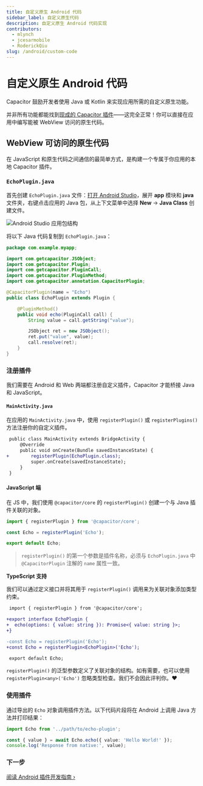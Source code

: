 ```yaml
---
title: 自定义原生 Android 代码
sidebar_label: 自定义原生代码
description: 自定义原生 Android 代码实现
contributors:
  - mlynch
  - jcesarmobile
  - RoderickQiu
slug: /android/custom-code
---
```


# 自定义原生 Android 代码

Capacitor 鼓励开发者使用 Java 或 Kotlin 来实现应用所需的自定义原生功能。

并非所有功能都能找到[现成的 Capacitor 插件](/plugins.mdx)——这完全正常！你可以直接在应用中编写能被 WebView 访问的原生代码。

## WebView 可访问的原生代码

在 JavaScript 和原生代码之间通信的最简单方式，是构建一个专属于你应用的本地 Capacitor 插件。

### `EchoPlugin.java`

首先创建 `EchoPlugin.java` 文件：[打开 Android Studio](/main/android/index.md#opening-the-android-project)，展开 **app** 模块和 **java** 文件夹，右键点击应用的 Java 包，从上下文菜单中选择 **New** -> **Java Class** 创建文件。

![Android Studio 应用包结构](/img/v6/docs/android/studio-app-package.png)

将以下 Java 代码复制到 `EchoPlugin.java`：

```java
package com.example.myapp;

import com.getcapacitor.JSObject;
import com.getcapacitor.Plugin;
import com.getcapacitor.PluginCall;
import com.getcapacitor.PluginMethod;
import com.getcapacitor.annotation.CapacitorPlugin;

@CapacitorPlugin(name = "Echo")
public class EchoPlugin extends Plugin {

    @PluginMethod()
    public void echo(PluginCall call) {
        String value = call.getString("value");

        JSObject ret = new JSObject();
        ret.put("value", value);
        call.resolve(ret);
    }
}
```

### 注册插件

我们需要在 Android 和 Web 两端都注册自定义插件，Capacitor 才能桥接 Java 和 JavaScript。

#### `MainActivity.java`

在应用的 `MainActivity.java` 中，使用 `registerPlugin()` 或 `registerPlugins()` 方法注册你的自定义插件。

```diff
 public class MainActivity extends BridgeActivity {
     @Override
     public void onCreate(Bundle savedInstanceState) {
+        registerPlugin(EchoPlugin.class);
         super.onCreate(savedInstanceState);
     }
 }
```

#### JavaScript 端

在 JS 中，我们使用 `@capacitor/core` 的 `registerPlugin()` 创建一个与 Java 插件关联的对象。

```typescript
import { registerPlugin } from '@capacitor/core';

const Echo = registerPlugin('Echo');

export default Echo;
```

> `registerPlugin()` 的第一个参数是插件名称，必须与 `EchoPlugin.java` 中 `@CapacitorPlugin` 注解的 `name` 属性一致。

**TypeScript 支持**

我们可以通过定义接口并将其用于 `registerPlugin()` 调用来为关联对象添加类型约束。

```diff
 import { registerPlugin } from '@capacitor/core';

+export interface EchoPlugin {
+  echo(options: { value: string }): Promise<{ value: string }>;
+}

-const Echo = registerPlugin('Echo');
+const Echo = registerPlugin<EchoPlugin>('Echo');

 export default Echo;
```

`registerPlugin()` 的泛型参数定义了关联对象的结构。如有需要，也可以使用 `registerPlugin<any>('Echo')` 忽略类型检查。我们不会因此评判你。❤️

### 使用插件

通过导出的 `Echo` 对象调用插件方法。以下代码片段将在 Android 上调用 Java 方法并打印结果：

```typescript
import Echo from '../path/to/echo-plugin';

const { value } = await Echo.echo({ value: 'Hello World!' });
console.log('Response from native:', value);
```

### 下一步

[阅读 Android 插件开发指南 &#8250;](/plugins/creating-plugins/android-guide.md)
